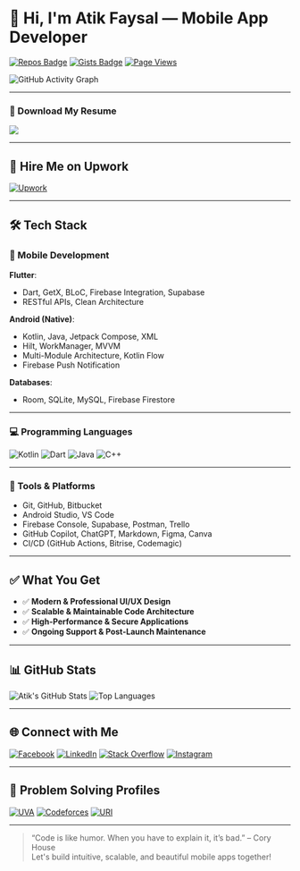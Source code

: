 # 👋 Hi, I'm Atik Faysal — Mobile App Developer

[![Repos Badge](https://badges.pufler.dev/repos/AtikFaysal)](https://github.com/AtikFaysal)
[![Gists Badge](https://badges.pufler.dev/gists/AtikFaysal)](https://gist.github.com/AtikFaysal)
[![Page Views](https://pageview.vercel.app/?github_user=AtikFaysal)](https://github.com/AtikFaysal)

![GitHub Activity Graph](https://github-readme-activity-graph.vercel.app/graph?username=atik1404&theme=github-compact)

---

### 📄 Download My Resume  
<a href="https://drive.google.com/file/d/13T38SWM2HF2GoCuX2oSRL8LQ2ckiySpQ/view?usp=sharing" target="_blank">
  <img src="https://img.shields.io/badge/Resume-black?color=14171A&labelColor=212121&logo=resume&logoColor=ffffff"/>
</a>

---

## 💼 Hire Me on Upwork

[![Upwork](https://img.shields.io/badge/Upwork-%2300b22d.svg?style=flat-square&logo=Upwork&logoColor=white)](https://www.upwork.com/freelancers/mdatikfaysal)

---

## 🛠️ Tech Stack

### 🚀 Mobile Development

**Flutter**:  
- Dart, GetX, BLoC, Firebase Integration, Supabase  
- RESTful APIs, Clean Architecture

**Android (Native)**:  
- Kotlin, Java, Jetpack Compose, XML  
- Hilt, WorkManager, MVVM  
- Multi-Module Architecture, Kotlin Flow  
- Firebase Push Notification

**Databases**:  
- Room, SQLite, MySQL, Firebase Firestore

---

### 💻 Programming Languages
![Kotlin](https://img.shields.io/badge/Kotlin-%23777BB4?style=flat-square&logo=kotlin&logoColor=white)
![Dart](https://img.shields.io/badge/Dart-0175C2?style=flat-square&logo=dart&logoColor=white)
![Java](https://img.shields.io/badge/Java-%23ED8B00.svg?style=flat-square&logo=java&logoColor=white)
![C++](https://img.shields.io/badge/C++-%2300599C.svg?style=flat-square&logo=c%2B%2B&logoColor=white)

---

### 🧰 Tools & Platforms
- Git, GitHub, Bitbucket  
- Android Studio, VS Code  
- Firebase Console, Supabase, Postman, Trello  
- GitHub Copilot, ChatGPT, Markdown, Figma, Canva  
- CI/CD (GitHub Actions, Bitrise, Codemagic)

---

## ✅ What You Get

- ✅ **Modern & Professional UI/UX Design**  
- ✅ **Scalable & Maintainable Code Architecture**  
- ✅ **High-Performance & Secure Applications**  
- ✅ **Ongoing Support & Post-Launch Maintenance**

---

## 📊 GitHub Stats

![Atik's GitHub Stats](https://github-readme-stats.vercel.app/api?username=AtikFaysal&show_icons=true&line_height=27)
![Top Languages](https://github-readme-stats.vercel.app/api/top-langs/?username=AtikFaysal)

---

## 🌐 Connect with Me

[![Facebook](https://img.shields.io/badge/Facebook-%233b5998.svg?style=flat-square&logo=facebook&logoColor=white)](https://facebook.com/atikfaysal1404)
[![LinkedIn](https://img.shields.io/badge/LinkedIn-%230e76a8.svg?style=flat-square&logo=linkedin&logoColor=white)](https://www.linkedin.com/in/atik-faysal-368a6412b/)
[![Stack Overflow](https://img.shields.io/badge/StackOverflow-FE7A16?style=flat-square&logo=stackoverflow&logoColor=white)](https://stackoverflow.com/users/8335779/atik-faysal)
[![Instagram](https://img.shields.io/badge/Instagram-%23E4405F.svg?style=flat-square&logo=instagram&logoColor=white)](https://www.instagram.com/md_atik_faysal)

---

## 🧠 Problem Solving Profiles

[![UVA](https://img.shields.io/badge/UVA-%23A304FE.svg?style=flat-square&logo=uva&logoColor=white)](https://tinyurl.com/4c3u6b2e)
[![Codeforces](https://img.shields.io/badge/Codeforces-%23FE04AE.svg?style=flat-square&logo=codeforces&logoColor=white)](https://tinyurl.com/234mht5a)
[![URI](https://img.shields.io/badge/URI-%2304E0FE.svg?style=flat-square&logo=uri&logoColor=white)](https://tinyurl.com/wpx5zdm8)

---

> “Code is like humor. When you have to explain it, it’s bad.” – Cory House  
> Let's build intuitive, scalable, and beautiful mobile apps together!
